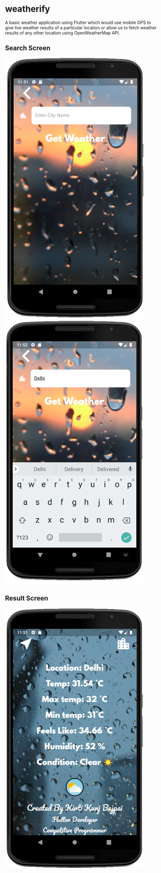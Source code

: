 # weatherify

A basic weather application using Flutter which would use mobile GPS to give live weather results of a particular location or allow us to fetch weather results of any other location using OpenWeatherMap API.

## Search Screen
![App_Screens](/images/image1.png)
![App_Screens](/images/image2.png)
## Result Screen
![App_Screens](/images/image3.png)
